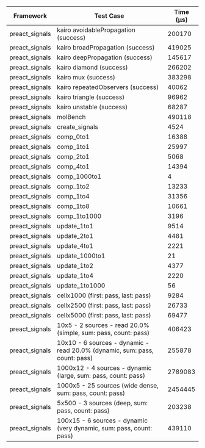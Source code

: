 | Framework | Test Case | Time (μs) |
| --- | --- | --- |
| preact_signals | kairo avoidablePropagation (success) | 200170 |
| preact_signals | kairo broadPropagation (success) | 419025 |
| preact_signals | kairo deepPropagation (success) | 145617 |
| preact_signals | kairo diamond (success) | 266202 |
| preact_signals | kairo mux (success) | 383298 |
| preact_signals | kairo repeatedObservers (success) | 40062 |
| preact_signals | kairo triangle (success) | 96962 |
| preact_signals | kairo unstable (success) | 68287 |
| preact_signals | molBench | 490118 |
| preact_signals | create_signals | 4524 |
| preact_signals | comp_0to1 | 16388 |
| preact_signals | comp_1to1 | 25997 |
| preact_signals | comp_2to1 | 5068 |
| preact_signals | comp_4to1 | 14394 |
| preact_signals | comp_1000to1 | 4 |
| preact_signals | comp_1to2 | 13233 |
| preact_signals | comp_1to4 | 31356 |
| preact_signals | comp_1to8 | 10661 |
| preact_signals | comp_1to1000 | 3196 |
| preact_signals | update_1to1 | 9514 |
| preact_signals | update_2to1 | 4481 |
| preact_signals | update_4to1 | 2221 |
| preact_signals | update_1000to1 | 21 |
| preact_signals | update_1to2 | 4377 |
| preact_signals | update_1to4 | 2220 |
| preact_signals | update_1to1000 | 56 |
| preact_signals | cellx1000 (first: pass, last: pass) | 9284 |
| preact_signals | cellx2500 (first: pass, last: pass) | 26733 |
| preact_signals | cellx5000 (first: pass, last: pass) | 69477 |
| preact_signals | 10x5 - 2 sources - read 20.0% (simple, sum: pass, count: pass) | 406423 |
| preact_signals | 10x10 - 6 sources - dynamic - read 20.0% (dynamic, sum: pass, count: pass) | 255878 |
| preact_signals | 1000x12 - 4 sources - dynamic (large, sum: pass, count: pass) | 2789083 |
| preact_signals | 1000x5 - 25 sources (wide dense, sum: pass, count: pass) | 2454445 |
| preact_signals | 5x500 - 3 sources (deep, sum: pass, count: pass) | 203238 |
| preact_signals | 100x15 - 6 sources - dynamic (very dynamic, sum: pass, count: pass) | 439110 |
